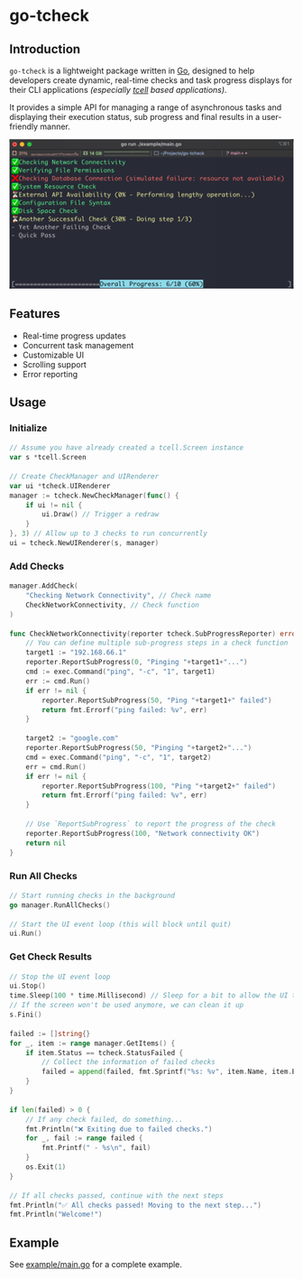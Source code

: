 # go-tcheck

## Introduction

`go-tcheck` is a lightweight package written in [Go](https://go.dev/), designed to help developers create dynamic, real-time checks and task progress displays for their CLI applications *(especially [tcell](https://github.com/gdamore/tcell) based applications)*.

It provides a simple API for managing a range of asynchronous tasks and displaying their execution status, sub progress and final results in a user-friendly manner.

![preview](./README.assets/preview.png)

## Features

- Real-time progress updates
- Concurrent task management
- Customizable UI
- Scrolling support
- Error reporting

## Usage

### Initialize

```go
// Assume you have already created a tcell.Screen instance
var s *tcell.Screen

// Create CheckManager and UIRenderer
var ui *tcheck.UIRenderer
manager := tcheck.NewCheckManager(func() {
    if ui != nil {
        ui.Draw() // Trigger a redraw
    }
}, 3) // Allow up to 3 checks to run concurrently
ui = tcheck.NewUIRenderer(s, manager)
```

### Add Checks

```go
manager.AddCheck(
    "Checking Network Connectivity", // Check name
    CheckNetworkConnectivity, // Check function
)

func CheckNetworkConnectivity(reporter tcheck.SubProgressReporter) error {
    // You can define multiple sub-progress steps in a check function
    target1 := "192.168.66.1"
    reporter.ReportSubProgress(0, "Pinging "+target1+"...")
    cmd := exec.Command("ping", "-c", "1", target1)
    err := cmd.Run()
    if err != nil {
        reporter.ReportSubProgress(50, "Ping "+target1+" failed")
        return fmt.Errorf("ping failed: %v", err)
    }

    target2 := "google.com"
    reporter.ReportSubProgress(50, "Pinging "+target2+"...")
    cmd = exec.Command("ping", "-c", "1", target2)
    err = cmd.Run()
    if err != nil {
        reporter.ReportSubProgress(100, "Ping "+target2+" failed")
        return fmt.Errorf("ping failed: %v", err)
    }

    // Use `ReportSubProgress` to report the progress of the check
    reporter.ReportSubProgress(100, "Network connectivity OK")
    return nil
}
```

### Run All Checks

```go
// Start running checks in the background
go manager.RunAllChecks()

// Start the UI event loop (this will block until quit)
ui.Run()
```

### Get Check Results

```go
// Stop the UI event loop
ui.Stop()
time.Sleep(100 * time.Millisecond) // Sleep for a bit to allow the UI to finish drawing
// If the screen won't be used anymore, we can clean it up
s.Fini()

failed := []string{}
for _, item := range manager.GetItems() {
    if item.Status == tcheck.StatusFailed {
        // Collect the information of failed checks
        failed = append(failed, fmt.Sprintf("%s: %v", item.Name, item.Error))
    }
}

if len(failed) > 0 {
    // If any check failed, do something...
    fmt.Println("❌ Exiting due to failed checks.")
    for _, fail := range failed {
        fmt.Printf(" - %s\n", fail)
    }
    os.Exit(1)
}

// If all checks passed, continue with the next steps
fmt.Println("✅ All checks passed! Moving to the next step...")
fmt.Println("Welcome!")
```

## Example

See [example/main.go](./example/main.go) for a complete example.
